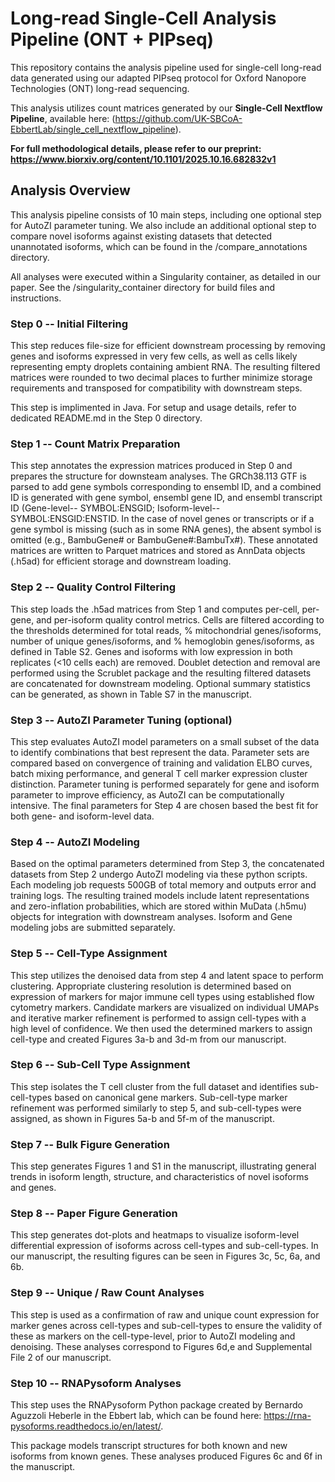 # Long-read Single-Cell Analysis Pipeline (ONT + PIPseq)

This repository contains the analysis pipeline used for single-cell long-read data generated using our adapted PIPseq protocol for Oxford Nanopore Technologies (ONT) long-read sequencing. 

This analysis utilizes count matrices generated by our **Single-Cell Nextflow Pipeline**, available here: (https://github.com/UK-SBCoA-EbbertLab/single_cell_nextflow_pipeline).

**For full methodological details, please refer to our preprint: https://www.biorxiv.org/content/10.1101/2025.10.16.682832v1**

## Analysis Overview
This analysis pipeline consists of 10 main steps, including one optional step for AutoZI parameter tuning. We also include an additional optional step to compare novel isoforms against existing datasets that detected unannotated isoforms, which can be found in the /compare_annotations directory. 

All analyses were executed within a Singularity container, as detailed in our paper. See the /singularity_container directory for build files and instructions.

### Step 0 -- Initial Filtering
This step reduces file-size for efficient downstream processing by removing genes and isoforms expressed in very few cells, as well as cells likely representing empty droplets containing ambient RNA. The resulting filtered matrices were rounded to two decimal places to further minimize storage requirements and transposed for compatibility with downstream steps. 

This step is implimented in Java. For setup and usage details, refer to dedicated README.md in the Step 0 directory.

### Step 1 -- Count Matrix Preparation
This step annotates the expression matrices produced in Step 0 and prepares the structure for downsteam analyses. The GRCh38.113 GTF is parsed to add gene symbols corresponding to ensembl ID, and a combined ID  is generated with gene symbol, ensembl gene ID, and ensembl transcript ID (Gene-level-- SYMBOL:ENSGID; Isoform-level--SYMBOL:ENSGID:ENSTID. In the case of novel genes or transcripts or if a gene symbol is missing (such as in some RNA genes), the absent symbol is omitted (e.g., BambuGene# or BambuGene#:BambuTx#). These annotated matrices are written to Parquet matrices and stored as AnnData objects (.h5ad) for efficient storage and downstream loading.

### Step 2 -- Quality Control Filtering
This step loads the .h5ad matrices from Step 1 and computes per-cell, per-gene, and per-isoform quality control metrics. Cells are filtered according to the thresholds determined for total reads, % mitochondrial genes/isoforms, number of unique genes/isoforms, and % hemoglobin genes/isoforms, as defined in Table S2. Genes and isoforms with low expression in both replicates (<10 cells each) are removed. Doublet detection and removal are performed using the Scrublet package and the resulting filtered datasets are concatenated for downstream modeling. Optional summary statistics can be generated, as shown in Table S7 in the manuscript.

### Step 3 -- AutoZI Parameter Tuning (optional)
This step evaluates AutoZI model parameters on a small subset of the data to identify combinations that best represent the data. Parameter sets are compared based on convergence of training and validation ELBO curves, batch mixing performance, and general T cell marker expression cluster distinction. Parameter tuning is performed separately for gene and isoform parameter to improve efficiency, as AutoZI can be computationally intensive. The final parameters for Step 4 are chosen based the best fit for both gene- and isoform-level data.

### Step 4 -- AutoZI Modeling
Based on the optimal parameters determined from Step 3, the concatenated datasets from Step 2 undergo AutoZI modeling via these python scripts. Each modeling job requests 500GB of total memory and outputs error and training logs. The resulting trained models include latent representations and zero-inflation probabilities, which are stored within MuData (.h5mu) objects for integration with downstream analyses. Isoform and Gene modeling jobs are submitted separately. 

### Step 5 -- Cell-Type Assignment
This step utilizes the denoised data from step 4 and latent space to perform clustering. Appropriate clustering resolution is determined based on expression of markers for major immune cell types using established flow cytometry markers. Candidate markers are visualized on individual UMAPs and iterative marker refinement is performed to assign cell-types with a high level of confidence. We then used the determined markers to assign cell-type and created Figures 3a-b and 3d-m from our manuscript. 

### Step 6 -- Sub-Cell Type Assignment
This step isolates the T cell cluster from the full dataset and identifies sub-cell-types based on canonical gene markers. Sub-cell-type marker refinement was performed similarly to step 5, and sub-cell-types were assigned, as shown in Figures 5a-b and 5f-m of the manuscript. 

### Step 7 -- Bulk Figure Generation
This step generates Figures 1 and S1 in the manuscript, illustrating general trends in isoform length, structure, and characteristics of novel isoforms and genes.

### Step 8 -- Paper Figure Generation
This step generates dot-plots and heatmaps to visualize isoform-level differential expression of isoforms across cell-types and sub-cell-types. In our manuscript, the resulting figures can be seen in Figures 3c, 5c, 6a, and 6b. 

### Step 9 -- Unique / Raw Count Analyses
This step is used as a confirmation of raw and unique count expression for marker genes across cell-types and sub-cell-types to ensure the validity of these as markers on the cell-type-level, prior to AutoZI modeling and denoising. These analyses correspond to Figures 6d,e and Supplemental File 2 of our manuscript. 

### Step 10 -- RNAPysoform Analyses
This step uses the RNAPysoform Python package created by Bernardo Aguzzoli Heberle in the Ebbert lab, which can be found here: https://rna-pysoforms.readthedocs.io/en/latest/. 

This package models transcript structures for both known and new isoforms from known genes. These analyses produced Figures 6c and 6f in the manuscript.  
